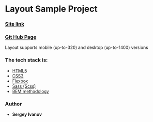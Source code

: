 # Layout Sample Project

### [Site link](https://github.com/HomeItsGood/My_first-project.git)

### [ Git Hub Page](https://github.com/HomeItsGood/My_first-project.git)

Layout supports mobile (up-to-320) and desktop (up-to-1400) versions

### The tech stack is:

- [HTML5](https://en.wikipedia.org/wiki/HTML5)
- [CSS3](https://en.wikipedia.org/wiki/Cascading_Style_Sheets)
- [Flexbox](https://en.wikipedia.org/wiki/CSS_Flexible_Box_Layout)
- [Sass (Scss)](https://sass-lang.com/)
- [BEM methodology](https://en.bem.info/methodology/)

### Author

- **Sergey Ivanov**
